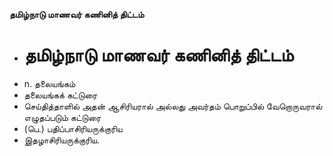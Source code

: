 **தமிழ்நாடு மாணவர் கணினித் திட்டம்**
- # தமிழ்நாடு மாணவர் கணினித் திட்டம்
- n. தலையங்கம்
- தலையங்கக் கட்டுரை
- செய்தித்தாளில் அதன் ஆசிரியரால் அல்லது அவர்தம் பொறுப்பில் வேறொருவரால் எழுதப்படும் கட்டுரை
- (பெ.) பதிப்பாசிரியருக்குரிய
- இதழாசிரியருக்குரிய.

